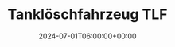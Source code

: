 ---
title: "Tanklöschfahrzeug TLF"
description: "Tanklöschfahrzeug TLF"
date: 2024-07-01T06:00:00+00:00
slug: "tlf"
image_cover: "images/home-vehicle-1.png"
specification:
    vehicle_type: "Iveco 190T36W Trakker"
    radio_name: "Uro TLF"
    vintage: "2009"
    construction: "Rusterholz"
    perfomance: "265kW / 360PS"
    transmission: "automatisiertes 12 Gang Schaltgetriebe"
    crew: "1 Fahrer / 1 Beifahrer / 6 Personen in Kabine"
    total_weight: "18000 kg"
    dimensions: "7.5 x 2.5 x 3.3 m"
    water_tank: "2600 litres"
    pump: |
      1x Niederdruckpumpe 3000l/min 10bar

      1x Hochdruckpumpe 400l/min 40bar
draft: false
weight: 10
---